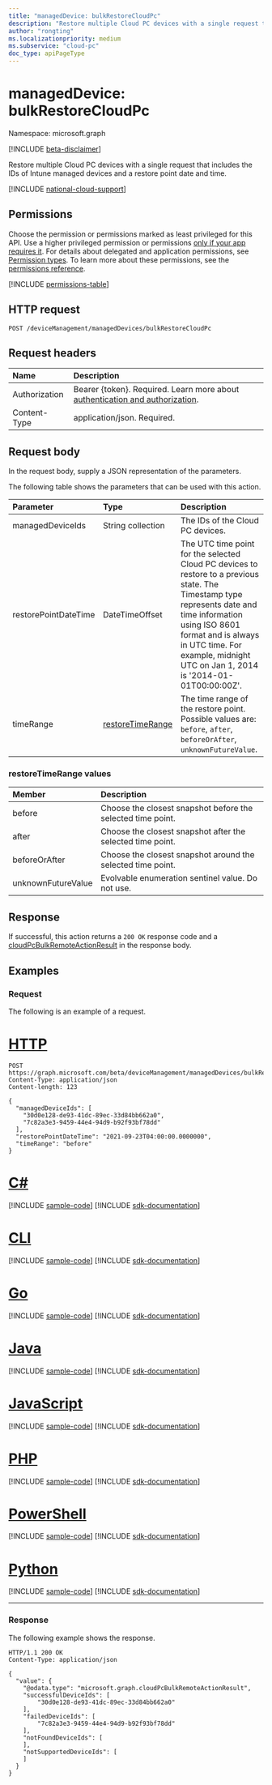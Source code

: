 ```yaml
---
title: "managedDevice: bulkRestoreCloudPc"
description: "Restore multiple Cloud PC devices with a single request that includes the IDs of Intune managed devices and a restore point date and time."
author: "rongting"
ms.localizationpriority: medium
ms.subservice: "cloud-pc"
doc_type: apiPageType
---
```


# managedDevice: bulkRestoreCloudPc
Namespace: microsoft.graph

[!INCLUDE [beta-disclaimer](../../includes/beta-disclaimer.md)]

Restore multiple Cloud PC devices with a single request that includes the IDs of Intune managed devices and a restore point date and time.

[!INCLUDE [national-cloud-support](../../includes/global-us.md)]

## Permissions
Choose the permission or permissions marked as least privileged for this API. Use a higher privileged permission or permissions [only if your app requires it](/graph/permissions-overview#best-practices-for-using-microsoft-graph-permissions). For details about delegated and application permissions, see [Permission types](/graph/permissions-overview#permission-types). To learn more about these permissions, see the [permissions reference](/graph/permissions-reference).

<!-- { "blockType": "permissions", "name": "manageddevice_bulkrestorecloudpc" } -->
[!INCLUDE [permissions-table](../includes/permissions/manageddevice-bulkrestorecloudpc-permissions.md)]

## HTTP request

<!-- {
  "blockType": "ignored"
}
-->
``` http
POST /deviceManagement/managedDevices/bulkRestoreCloudPc
```

## Request headers
|Name|Description|
|:---|:---|
|Authorization|Bearer {token}. Required. Learn more about [authentication and authorization](/graph/auth/auth-concepts).|
|Content-Type|application/json. Required.|

## Request body
In the request body, supply a JSON representation of the parameters.

The following table shows the parameters that can be used with this action.

|Parameter|Type|Description|
|:---|:---|:---|
|managedDeviceIds|String collection|The IDs of the Cloud PC devices.|
|restorePointDateTime|DateTimeOffset|The UTC time point for the selected Cloud PC devices to restore to a previous state. The Timestamp type represents date and time information using ISO 8601 format and is always in UTC time. For example, midnight UTC on Jan 1, 2014 is '2014-01-01T00:00:00Z'.|
|timeRange|[restoreTimeRange](#restoretimerange-values)|The time range of the restore point. Possible values are: `before`, `after`, `beforeOrAfter`, `unknownFutureValue`.|

### restoreTimeRange values

|Member|Description|
|:---|:---|
|before|Choose the closest snapshot before the selected time point.|
|after|Choose the closest snapshot after the selected time point.|
|beforeOrAfter|Choose the closest snapshot around the selected time point.|
|unknownFutureValue|Evolvable enumeration sentinel value. Do not use.|

## Response

If successful, this action returns a `200 OK` response code and a [cloudPcBulkRemoteActionResult](../resources/cloudpcbulkremoteactionresult.md) in the response body.

## Examples

### Request
The following is an example of a request.

# [HTTP](#tab/http)
<!-- {
  "blockType": "request",
  "name": "manageddevicethis.bulkrestorecloudpc"
}
-->
``` http
POST https://graph.microsoft.com/beta/deviceManagement/managedDevices/bulkRestoreCloudPc
Content-Type: application/json
Content-length: 123

{
  "managedDeviceIds": [
    "30d0e128-de93-41dc-89ec-33d84bb662a0",
    "7c82a3e3-9459-44e4-94d9-b92f93bf78dd"
  ],
  "restorePointDateTime": "2021-09-23T04:00:00.0000000",
  "timeRange": "before"
}
```

# [C#](#tab/csharp)
[!INCLUDE [sample-code](../includes/snippets/csharp/manageddevicethisbulkrestorecloudpc-csharp-snippets.md)]
[!INCLUDE [sdk-documentation](../includes/snippets/snippets-sdk-documentation-link.md)]

# [CLI](#tab/cli)
[!INCLUDE [sample-code](../includes/snippets/cli/manageddevicethisbulkrestorecloudpc-cli-snippets.md)]
[!INCLUDE [sdk-documentation](../includes/snippets/snippets-sdk-documentation-link.md)]

# [Go](#tab/go)
[!INCLUDE [sample-code](../includes/snippets/go/manageddevicethisbulkrestorecloudpc-go-snippets.md)]
[!INCLUDE [sdk-documentation](../includes/snippets/snippets-sdk-documentation-link.md)]

# [Java](#tab/java)
[!INCLUDE [sample-code](../includes/snippets/java/manageddevicethisbulkrestorecloudpc-java-snippets.md)]
[!INCLUDE [sdk-documentation](../includes/snippets/snippets-sdk-documentation-link.md)]

# [JavaScript](#tab/javascript)
[!INCLUDE [sample-code](../includes/snippets/javascript/manageddevicethisbulkrestorecloudpc-javascript-snippets.md)]
[!INCLUDE [sdk-documentation](../includes/snippets/snippets-sdk-documentation-link.md)]

# [PHP](#tab/php)
[!INCLUDE [sample-code](../includes/snippets/php/manageddevicethisbulkrestorecloudpc-php-snippets.md)]
[!INCLUDE [sdk-documentation](../includes/snippets/snippets-sdk-documentation-link.md)]

# [PowerShell](#tab/powershell)
[!INCLUDE [sample-code](../includes/snippets/powershell/manageddevicethisbulkrestorecloudpc-powershell-snippets.md)]
[!INCLUDE [sdk-documentation](../includes/snippets/snippets-sdk-documentation-link.md)]

# [Python](#tab/python)
[!INCLUDE [sample-code](../includes/snippets/python/manageddevicethisbulkrestorecloudpc-python-snippets.md)]
[!INCLUDE [sdk-documentation](../includes/snippets/snippets-sdk-documentation-link.md)]

---

### Response
The following example shows the response.
<!-- {
  "blockType": "response",
  "truncated": true,
  "@odata.type": "microsoft.graph.cloudPcBulkRemoteActionResult"
}
-->
``` http
HTTP/1.1 200 OK
Content-Type: application/json

{
  "value": {
    "@odata.type": "microsoft.graph.cloudPcBulkRemoteActionResult",
    "successfulDeviceIds": [
        "30d0e128-de93-41dc-89ec-33d84bb662a0"
    ],
    "failedDeviceIds": [
        "7c82a3e3-9459-44e4-94d9-b92f93bf78dd"
    ],
    "notFoundDeviceIds": [
    ],
    "notSupportedDeviceIds": [
    ]
  }
}
```
